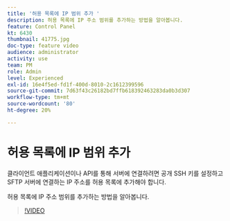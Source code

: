 ```yaml
---
title: '허용 목록에 IP 범위 추가 '
description: 허용 목록에 IP 주소 범위를 추가하는 방법을 알아봅니다.
feature: Control Panel
kt: 6430
thumbnail: 41775.jpg
doc-type: feature video
audience: administrator
activity: use
team: PM
role: Admin
level: Experienced
exl-id: 16e4f5ed-fd1f-400d-8010-2c1612399596
source-git-commit: 7d63f43c26182bd7ffb618392463283da0b3d307
workflow-type: tm+mt
source-wordcount: '80'
ht-degree: 20%

---
```


# 허용 목록에 IP 범위 추가

클라이언트 애플리케이션이나 API를 통해 서버에 연결하려면 공개 SSH 키를 설정하고 SFTP 서버에 연결하는 IP 주소를 허용 목록에 추가해야 합니다.

허용 목록에 IP 주소 범위를 추가하는 방법을 알아봅니다.

>[!VIDEO](https://video.tv.adobe.com/v/41775?quality=12)
